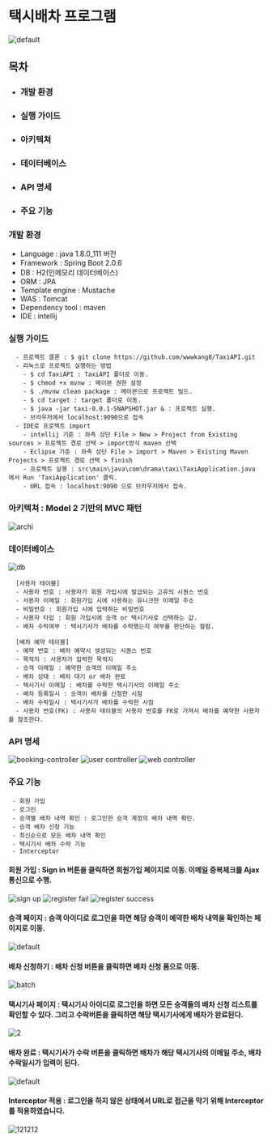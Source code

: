 # 택시배차 프로그램
![default](https://user-images.githubusercontent.com/26863285/47618493-12be6b00-db17-11e8-9d46-71dd8ccd92b8.png)



## 목차
  - ### 개발 환경
  - ### 실행 가이드
  - ### 아키텍쳐
  - ### 데이터베이스
  - ### API 명세
  - ### 주요 기능
  
  
  
### 개발 환경
  - Language : java 1.8.0_111 버전
  - Framework : Spring Boot 2.0.6
  - DB : H2(인메모리 데이터베이스)
  - ORM : JPA
  - Template engine : Mustache
  - WAS : Tomcat
  - Dependency tool : maven
  - IDE : intellij
 
 
 ### 실행 가이드
      - 프로젝트 클론 : $ git clone https://github.com/wwwkang8/TaxiAPI.git
      - 리눅스로 프로젝트 실행하는 방법
        - $ cd TaxiAPI : TaxiAPI 폴더로 이동.
        - $ chmod +x mvnw : 메이븐 권한 설정
        - $ ./mvnw clean package : 메이븐으로 프로젝트 빌드.
        - $ cd target : target 폴더로 이동.
        - $ java -jar taxi-0.0.1-SNAPSHOT.jar & : 프로젝트 실행.
        - 브라우저에서 localhost:9090으로 접속
      - IDE로 프로젝트 import
        - intellij 기준 : 좌측 상단 File > New > Project from Existing sources > 프로젝트 경로 선택 > import방식 maven 선택
        - Eclipse 기준 : 좌측 상단 File > import > Maven > Existing Maven Projects > 프로젝트 경로 선택 > finish
        - 프로젝트 실행 : src\main\java\com\drama\taxi\TaxiApplication.java 에서 Run 'TaxiApplication' 클릭.
        - URL 접속 : localhost:9090 으로 브라우저에서 접속.
 
 
 ### 아키텍쳐 : Model 2 기반의 MVC 패턴
 ![archi](https://user-images.githubusercontent.com/26863285/47635494-88b6e680-db98-11e8-8e38-90b11233a843.png)
 
 
 ### 데이터베이스
 ![db](https://user-images.githubusercontent.com/26863285/47635904-e13ab380-db99-11e8-90f2-85dec40c39ff.png)
 
      [사용자 테이블]
      - 사용자 번호 : 사용자가 회원 가입시에 발급되는 고유의 시퀀스 번호
      - 사용자 이메일 : 회원가입 시에 사용하는 유니크한 이메일 주소
      - 비밀번호 : 회원가입 시에 입력하는 비밀번호
      - 사용자 타입 : 회원 가입시에 승객 or 택시기사로 선택하는 값.
      - 배차 수락여부 : 택시기사가 배차를 수락했는지 여부를 판단하는 컬럼.

      [배차 예약 테이블]
      - 예약 번호 : 배차 예약시 생성되는 시퀀스 번호
      - 목적지 : 사용자가 입력한 목적지
      - 승객 이메일 : 예약한 승객의 이메일 주소
      - 배차 상태 : 배차 대기 or 배차 완료
      - 택시기사 이메일 : 배차를 수락한 택시기사의 이메일 주소
      - 배차 등록일시 : 승객이 배차를 신청한 시점
      - 배차 수락일시 : 택시기사가 배차를 수락한 시점
      - 사용자 번호(FK) : 사용자 테이블의 사용자 번호를 FK로 가져서 배차를 예약한 사용자를 참조한다.
  
 
 ### API 명세
![booking-controller](https://user-images.githubusercontent.com/26863285/47690376-2827b800-dc31-11e8-92d1-601cfa3c32ae.png)
![user controller](https://user-images.githubusercontent.com/26863285/47690377-2827b800-dc31-11e8-97e7-6e2d6ad0be28.png)
![web controller](https://user-images.githubusercontent.com/26863285/47690378-2827b800-dc31-11e8-8ee8-b3d15ecbd26f.png)
 
 ### 주요 기능
     - 회원 가입
     - 로그인
     - 승객별 배차 내역 확인 : 로그인한 승객 계정의 배차 내역 확인.
     - 승객 배차 신청 기능
     - 최신순으로 모든 배차 내역 확인
     - 택시기사 배차 수락 기능
     - Interceptor
     
 
#### 회원 가입 : Sign in 버튼을 클릭하면 회원가입 페이지로 이동. 이메일 중복체크를 Ajax 통신으로 수행.
 ![sign up](https://user-images.githubusercontent.com/26863285/47689222-52c34200-dc2c-11e8-8612-0c2540e87542.png)
![register fail](https://user-images.githubusercontent.com/26863285/47689230-6078c780-dc2c-11e8-882c-b9bed99bfc8f.png)
![register success](https://user-images.githubusercontent.com/26863285/47689232-61a9f480-dc2c-11e8-8564-0af1afc57af3.png)


#### 승객 페이지 : 승객 아이디로 로그인을 하면 해당 승객이 예약한 배차 내역을 확인하는 페이지로 이동.
![default](https://user-images.githubusercontent.com/26863285/47689228-5ce54080-dc2c-11e8-9358-8a34421fecad.png)


#### 배차 신청하기 : 배차 신청 버튼을 클릭하면 배차 신청 폼으로 이동.
![batch](https://user-images.githubusercontent.com/26863285/47689381-0b898100-dc2d-11e8-9de8-821b03632373.png)


#### 택시기사 페이지 : 택시기사 아이디로 로그인을 하면 모든 승객들의 배차 신청 리스트를 확인할 수 있다. 그리고 수락버튼을 클릭하면 해당 택시기사에게 배차가 완료된다.
![2](https://user-images.githubusercontent.com/26863285/47689236-6bcbf300-dc2c-11e8-92e9-d28d9e7d68da.png)


#### 배차 완료 : 택시기사가 수락 버튼을 클릭하면 배차가 해당 택시기사의 이메일 주소, 배차 수락일시가 입력이 된다.
![default](https://user-images.githubusercontent.com/26863285/47689243-725a6a80-dc2c-11e8-8946-2efcf24acc40.png)


#### Interceptor 적용 : 로그인을 하지 않은 상태에서 URL로 접근을 막기 위해 Interceptor를 적용하였습니다. 
![121212](https://user-images.githubusercontent.com/26863285/47690341-0d554380-dc31-11e8-90ca-49bb4a45d5c1.png)

